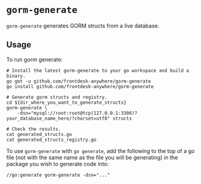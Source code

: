 # `gorm-generate`

`gorm-generate` generates GORM structs from a live database.

## Usage

To run gorm generate:

```
# Install the latest gorm-generate to your go workspace and build a binary.
go get -u github.com/frontdesk-anywhere/gorm-generate
go install github.com/frontdesk-anywhere/gorm-generate

# Generate gorm structs and registry.
cd ${dir_where_you_want_to_generate_structs}
gorm-generate \
    -dsn="mysql://root:root@tcp(127.0.0.1:3306)?your_database_name_here/?charset=utf8" structs

# Check the results.
cat generated_structs.go
cat generated_structs_registry.go
```

To use `gorm-generate` with `go generate`, add the following to the top of a go file (not with the
same name as the file you will be generating) in the package you wish to generate code into:

```
//go:generate gorm-generate -dsn="..."
```
